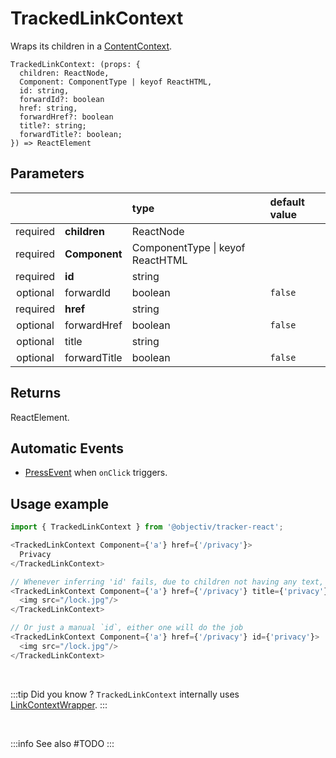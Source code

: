 # TrackedLinkContext

Wraps its children in a [ContentContext](/taxonomy/reference/location-contexts/ContentContext.md).

```tsx
TrackedLinkContext: (props: { 
  children: ReactNode,
  Component: ComponentType | keyof ReactHTML,
  id: string,
  forwardId?: boolean
  href: string,
  forwardHref?: boolean
  title?: string;
  forwardTitle?: boolean;
}) => ReactElement
```

## Parameters
|          |               | type                                 | default value |
|:--------:|:--------------|:-------------------------------------|:--------------|
| required | **children**  | ReactNode                            |               |
| required | **Component** | ComponentType &vert; keyof ReactHTML |               |
| required | **id**        | string                               |               |
| optional | forwardId     | boolean                              | `false`       |
| required | **href**      | string                               |               |
| optional | forwardHref   | boolean                              | `false`       |
| optional | title         | string                               |               |
| optional | forwardTitle  | boolean                              | `false`       |

## Returns
ReactElement.

## Automatic Events
- [PressEvent](/taxonomy/reference/events/PressEvent.md) when `onClick` triggers.

## Usage example

```typescript jsx
import { TrackedLinkContext } from '@objectiv/tracker-react';
```

```typescript jsx
<TrackedLinkContext Component={'a'} href={'/privacy'}>
  Privacy
</TrackedLinkContext>

// Whenever inferring 'id' fails, due to children not having any text, a `title` can be specified
<TrackedLinkContext Component={'a'} href={'/privacy'} title={'privacy'}>
  <img src="/lock.jpg"/>
</TrackedLinkContext>

// Or just a manual `id`, either one will do the job
<TrackedLinkContext Component={'a'} href={'/privacy'} id={'privacy'}>
  <img src="/lock.jpg"/>
</TrackedLinkContext>
```

<br />

:::tip Did you know ?
`TrackedLinkContext` internally uses [LinkContextWrapper](/tracking/react/api-reference/locationWrappers/LinkContextWrapper.md).
:::

<br />

:::info See also
#TODO
:::
